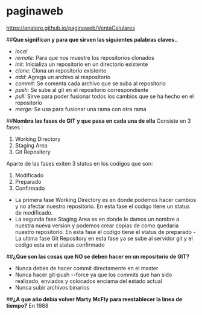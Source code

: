 # paginaweb
https://anatere.github.io/paginaweb/VentaCelulares

##**Que significan y para que sirven las siguientes palabras claves..**
- _local_
- _remote:_ Para que nos muestre los repositorios clonados
- _init:_ Inicializa un repositorio en un directorio existente
- _clone:_ Clona un repositorio existente
- _add:_ Agrega un archivo al respositorio
- _commit:_ Se comenta cada archivo que se suba al repositorio
- _push:_ Se sube al git en el repositorio correspondiente
- _pull:_ Sirve para poder fusionar todos los cambios que se ha hecho en el repositorio
- _merge:_ Se usa para fusionar una rama con otra rama

##**Nombra las fases de GIT y que pasa en cada una de ella**
Consiste en 3 fases :
1. Working Directory
2. Staging Area
3. Git Repository

Aparte de las fases exiten 3 status en los codigos que son:
1. Modificado
2. Preparado
3. Confirmado

- La primera fase Working Directory es en donde podemos hacer cambios y no afectar nuestro repositorio. En esta fase el 
codigo tiene un status de modificado.
- La segunda fase Staging Area es en donde le damos un nombre a nuestra nueva version y podemos crear copias de como
quedaria nuestro repositorio. En esta fase el codigo tiene el status de preparado
-La ultima fase Git Repository en esta fase ya se sube al servidor git y el codigo esta en el status confirmado

##**¿Que son las cosas que NO se deben hacer en un repositorio de GIT?**
* Nunca debes de hacer commit directamente en el master
* Nunca hacer git-push --force ya que los commits que han sido realizado, enviados y colocados enciama del estado actual
* Nunca subir archivos binarios

##**¿A que año debía volver Marty McFly para reestablecer la linea de tiempo?**
En 1988
